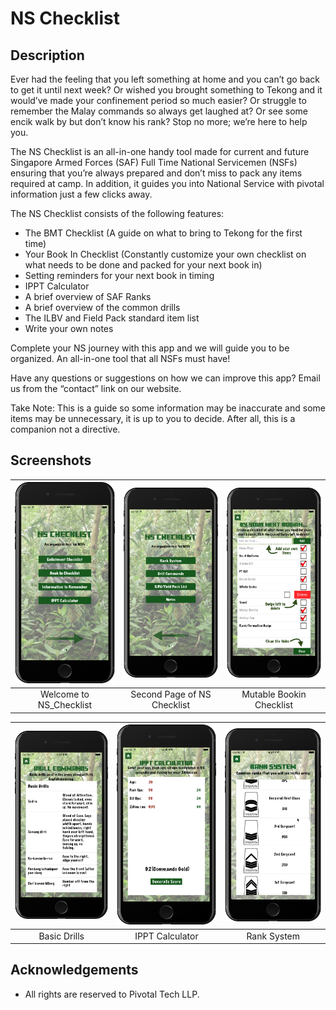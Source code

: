 # NS Checklist

## Description
Ever had the feeling that you left something at home and you can’t go back to get it until next week? Or wished you brought something to Tekong and it would’ve made your confinement period so much easier? Or struggle to remember the Malay commands so always get laughed at? Or see some encik walk by but don’t know his rank? Stop no more; we’re here to help you.

The NS Checklist is an all-in-one handy tool made for current and future Singapore Armed Forces (SAF) Full Time National Servicemen (NSFs) ensuring that you’re always prepared and don’t miss to pack any items required at camp. In addition, it guides you into National Service with pivotal information just a few clicks away.

The NS Checklist consists of the following features: 
* The BMT Checklist (A guide on what to bring to Tekong for the first time)
* Your Book In Checklist (Constantly customize your own checklist on what needs to be done and packed for your next book in)
* Setting reminders for your next book in timing
* IPPT Calculator
* A brief overview of SAF Ranks 
* A brief overview of the common drills
* The ILBV and Field Pack standard item list
* Write your own notes

Complete your NS journey with this app and we will guide you to be organized. An all-in-one tool that all NSFs must have!

Have any questions or suggestions on how we can improve this app? Email us from the “contact” link on our website. 

Take Note: This is a guide so some information may be inaccurate and some items may be unnecessary, it is up to you to decide. After all, this is a companion not a directive. 

## Screenshots
| <img src="screenshots/ns-checklist-1.png" width="200">        | <img src="screenshots/ns-checklist-2.png" width="200">           | <img src="screenshots/ns-checklist-3.png" width="200">  |
| :-------------: | :-------------: | :-------------: |
| Welcome to NS_Checklist | Second Page of NS Checklist | Mutable Bookin Checklist |

| <img src="screenshots/ns-checklist-4.png" width="200">        | <img src="screenshots/ns-checklist-5.png" width="200">           | <img src="screenshots/ns-checklist-6.png" width="200">  |
| :-------------: | :-------------: | :-------------: |
| Basic Drills | IPPT Calculator | Rank System |

## Acknowledgements
- All rights are reserved to Pivotal Tech LLP. 
